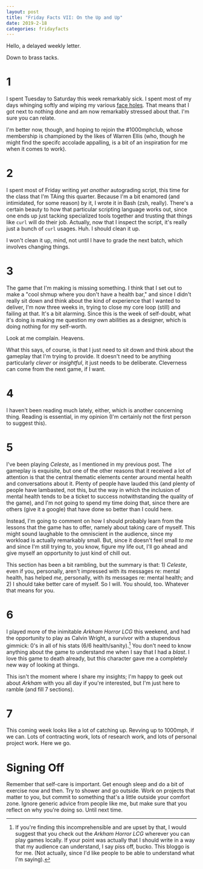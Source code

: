 ```yaml
---
layout: post
title: "Friday Facts VII: On the Up and Up"
date: 2019-2-18
categories: fridayfacts
---
```


Hello, a delayed weekly letter.

Down to brass tacks.

# 1

I spent Tuesday to Saturday this week remarkably sick. I spent most of my days whinging
softly and wiping my various [face holes](https://xkcd.com/1157/). That means that I got
next to nothing done and am now remarkably stressed about that. I'm sure you can relate.

I'm better now, though, and hoping to rejoin the #1000mphclub, whose membership is
championed by the likes of Warren Ellis (who, though he might find the specifc accolade
appalling, is a bit of an inspiration for me when it comes to work).

# 2

I spent most of Friday writing _yet another_ autograding script, this time for the class
that I'm TAing this quarter. Because I'm a bit enamored (and intimidated, for some
reason) by it, I wrote it in Bash (zsh, really). There's a certain beauty to how that
particular scripting language works out, since one ends up just tacking specialized tools
together and trusting that things like `curl` will do their job. Actually, now that I
inspect the script, it's really just a bunch of `curl` usages. Huh. I should clean it up.

I won't clean it up, mind, not until I have to grade the next batch, which involves
changing things.

# 3

The game that I'm making is missing something. I think that I set out to make a "cool
shmup where you don't have a health bar," and since I didn't really sit down and think
about the kind of experience that I wanted to deliver, I'm now three weeks in, trying to
close my core loop (still) and failing at that. It's a bit alarming. Since this is the
week of self-doubt, what it's doing is making me question my own abilities as a designer,
which is doing nothing for my self-worth.

Look at me complain. Heavens.

What this says, of course, is that I just need to sit down and think about the gameplay
that I'm trying to provide. It doesn't need to be anything particularly _clever_ or
_insightful_, it just needs to be deliberate. Cleverness can come from the next game, if
I want.

# 4

I haven't been reading much lately, either, which is another concerning thing. Reading is
essential, in my opinion (I'm certainly not the first person to suggest this).

# 5

I've been playing _Celeste_, as I mentioned in my previous post. The gameplay is
exquisite, but one of the other reasons that it received a lot of attention is that the
central thematic elements center around mental health and conversations about it. Plenty
of people have lauded this (and plenty of people have lambasted, not this, but the way in
which the inclusion of mental health tends to be a ticket to success notwithstanding the
quality of the game), and I'm not going to spend my time doing that, since there are
others (give it a google) that have done so better than I could here.

Instead, I'm going to comment on how I should probably learn from the lessons that the
game has to offer, namely about taking care of myself. This might sound laughable to the
omniscient in the audience, since my workload is actually remarkably small. But, since it
doesn't feel small _to me_ and since I'm still trying to, you know, figure my life out,
I'll go ahead and give myself an opportunity to just kind of chill out.

This section has been a bit rambling, but the summary is that: 1) _Celeste_, even if you,
personally, aren't impressed with its messages re: mental health, has helped _me_,
personally, with its messages re: mental health; and 2) I should take better care of
myself. So I will. You should, too. Whatever that means for you.

# 6

I played more of the inimitable _Arkham Horror LCG_ this weekend, and had the opportunity
to play as Calvin Wright, a survivor with a stupendous gimmick: 0's in all of his stats
(6/6 health/sanity).[^1] You don't need to know anything about the game to understand me
when I say that I had a _blast_. I love this game to death already, but this character
gave me a completely new way of looking at things.

This isn't the moment where I share my insights; I'm happy to geek out about _Arkham_
with you all day if you're interested, but I'm just here to ramble (and fill 7 sections).

# 7

This coming week looks like a lot of catching up. Revving up to 1000mph, if we can. Lots
of contracting work, lots of research work, and lots of personal project work. Here we
go.

# Signing Off

Remember that self-care is important. Get enough sleep and do a bit of exercise now and
then. Try to shower and go outside. Work on projects that matter to you, but commit to
something that's a little outside your comfort zone. Ignore generic advice from people
like me, but make sure that you reflect on why you're doing so. Until next time.


[^1]:
    If you're finding this incomprehensible and are upset by that, I would suggest that
    you check out the _Arkham Horror LCG_ wherever you can play games locally. If your
    point was actually that I should write in a way that my audience can understand, I
    say piss off, bucko. This bloggo is for me. (Not actually, since I'd like people to
    be able to understand what I'm saying).

